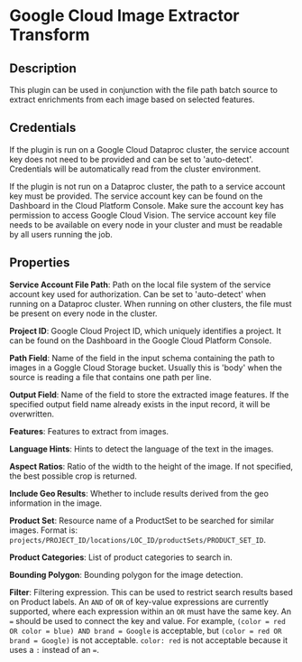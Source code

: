 # Google Cloud Image Extractor Transform

Description
-----------
This plugin can be used in conjunction with the file path batch source to extract enrichments from each image based
on selected features.

Credentials
-----------
If the plugin is run on a Google Cloud Dataproc cluster, the service account key does not need to be
provided and can be set to 'auto-detect'.
Credentials will be automatically read from the cluster environment.

If the plugin is not run on a Dataproc cluster, the path to a service account key must be provided.
The service account key can be found on the Dashboard in the Cloud Platform Console.
Make sure the account key has permission to access Google Cloud Vision.
The service account key file needs to be available on every node in your cluster and
must be readable by all users running the job.

Properties
----------

**Service Account File Path**: Path on the local file system of the service account key used for
authorization. Can be set to 'auto-detect' when running on a Dataproc cluster.
When running on other clusters, the file must be present on every node in the cluster.

**Project ID**: Google Cloud Project ID, which uniquely identifies a project. It can be found on the Dashboard in the
Google Cloud Platform Console.

**Path Field**: Name of the field in the input schema containing the path to images in a Goggle Cloud Storage bucket.
Usually this is 'body' when the source is reading a file that contains one path per line.

**Output Field**: Name of the field to store the extracted image features. If the specified output field name already
exists in the input record, it will be overwritten.

**Features**: Features to extract from images.

**Language Hints**: Hints to detect the language of the text in the images.

**Aspect Ratios**: Ratio of the width to the height of the image. If not specified, the best possible crop is returned.

**Include Geo Results**: Whether to include results derived from the geo information in the image.

**Product Set**: Resource name of a ProductSet to be searched for similar images. Format is: 
`projects/PROJECT_ID/locations/LOC_ID/productSets/PRODUCT_SET_ID`.

**Product Categories**: List of product categories to search in.

**Bounding Polygon**: Bounding polygon for the image detection.

**Filter**: Filtering expression. This can be used to restrict search results based on Product labels. An `AND` of `OR`
of key-value expressions are currently supported, where each expression within an `OR` must have the same key.
An `=` should be used to connect the key and value. For example, `(color = red OR color = blue) AND brand = Google` is
acceptable, but `(color = red OR brand = Google)` is not acceptable. `color: red` is not acceptable because it uses a
`:` instead of an `=`.
